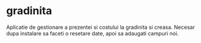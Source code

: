 # gradinita
Aplicatie de gestionare a prezentei si costului la gradinita si creasa.
Necesar dupa instalare sa faceti o resetare date, apoi sa adaugati campuri noi.

